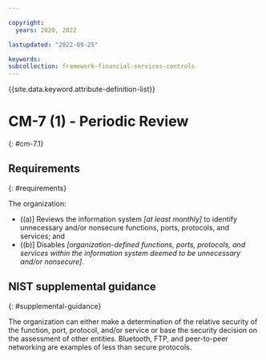 ```yaml
---

copyright:
  years: 2020, 2022

lastupdated: "2022-09-25"

keywords: 
subcollection: framework-financial-services-controls
---
```


{{site.data.keyword.attribute-definition-list}}

         
# CM-7 (1) - Periodic Review
{: #cm-7.1}

## Requirements
{: #requirements}

The organization:

- ((a)\] Reviews the information system _[at least monthly]_ to identify unnecessary and/or nonsecure functions, ports, protocols, and services; and
- ((b)\] Disables _[organization-defined functions, ports, protocols, and services within the information system deemed to be unnecessary and/or nonsecure]_.

## NIST supplemental guidance
{: #supplemental-guidance}

The organization can either make a determination of the relative security of the function, port, protocol, and/or service or base the security decision on the assessment of other entities. Bluetooth, FTP, and peer-to-peer networking are examples of less than secure protocols.



